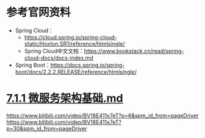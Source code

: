 # 参考官网资料
* Spring Cloud：
    * https://cloud.spring.io/spring-cloud-static/Hoxton.SR1/reference/htmlsingle/
    * Spring Cloud中文文档：https://www.bookstack.cn/read/spring-cloud-docs/docs-index.md
* Spring Boot：https://docs.spring.io/spring-boot/docs/2.2.2.RELEASE/reference/htmlsingle/


# [7.1.1 微服务架构基础.md](7.1%20Spring%20Cloud微服务开发_1轮整理/7.1.1%20微服务架构基础/7.1.1%20微服务架构基础.md "7.1.1 微服务架构基础.md")


















https://www.bilibili.com/video/BV18E411x7eT?p=6&spm_id_from=pageDriver
https://www.bilibili.com/video/BV18E411x7eT?p=30&spm_id_from=pageDriver


















